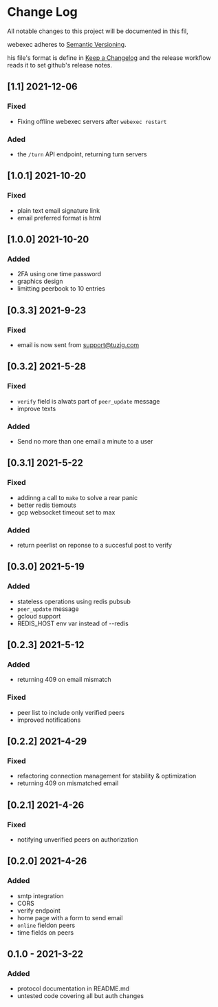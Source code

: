 # Change Log

All notable changes to this project will be documented in this fil, 

webexec adheres to [Semantic Versioning](https://semver.org/spec/v2.0.0.html).

his file's format is define in 
[Keep a Changelog](https://keepachangelog.com/en/1.0.0/)
and the release workflow reads it to set github's release notes.


## [1.1] 2021-12-06

### Fixed

- Fixing offline webexec servers after `webexec restart`

### Aded

- the `/turn` API endpoint, returning turn servers

## [1.0.1] 2021-10-20

### Fixed 

- plain text email signature link
- email preferred format is html

## [1.0.0] 2021-10-20

### Added

- 2FA using one time password
- graphics design
- limitting peerbook to 10 entries


## [0.3.3] 2021-9-23

### Fixed

- email is now sent from support@tuzig.com


## [0.3.2] 2021-5-28

### Fixed

- `verify` field is alwats part of `peer_update` message
- improve texts

### Added

- Send no more than one email a minute to a user

## [0.3.1] 2021-5-22

### Fixed

- addinng a call to `make` to solve a rear panic
- better redis tiemouts
- gcp websocket timeout set to max

### Added

- return peerlist on reponse to a succesful post to verify


## [0.3.0] 2021-5-19

### Added

- stateless operations using redis pubsub
- `peer_update` message
- gcloud support
- REDIS_HOST env var instead of --redis

## [0.2.3] 2021-5-12

### Added 

- returning 409 on email mismatch

### Fixed 

- peer list to include only verified peers
- improved notifications

## [0.2.2] 2021-4-29

### Fixed

- refactoring connection management for stability & optimization
- returning 409 on mismatched email

## [0.2.1] 2021-4-26

### Fixed

- notifying unverified peers on authorization

## [0.2.0] 2021-4-26

### Added 

- smtp integration
- CORS
- verify endpoint
- home page with a form to send email
- `online` fieldon peers
- time fields on peers

## 0.1.0 - 2021-3-22

### Added 

- protocol documentation in README.md
- untested code covering all but auth changes
